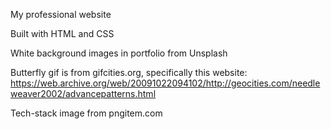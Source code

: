 My professional website

Built with HTML and CSS

White background images in portfolio from Unsplash

Butterfly gif is from gifcities.org, specifically this website: https://web.archive.org/web/20091022094102/http://geocities.com/needleweaver2002/advancepatterns.html

Tech-stack image from pngitem.com